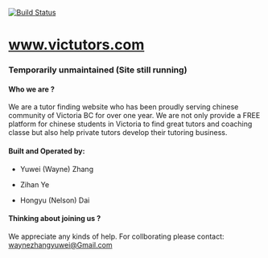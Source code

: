 [![Build Status](https://travis-ci.org/waynezhang1995/Victutors.com.svg?branch=master)](https://travis-ci.org/waynezhang1995/Victutors.com)

# www.victutors.com

### Temporarily unmaintained (Site still running)

#### Who we are ?
We are a tutor finding website who has been proudly serving chinese community of Victoria BC for over one year. We are not only provide a FREE platform for chinese students in Victoria to find great tutors and coaching classe but also help private tutors develop their tutoring business.

#### Built and Operated by:

   * Yuwei (Wayne) Zhang

   * Zihan Ye

   * Hongyu (Nelson) Dai

 #### Thinking about joining us ?
 We appreciate any kinds of help. For collborating please contact: waynezhangyuwei@Gmail.com
